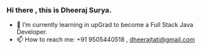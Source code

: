 ### Hi there , this is Dheeraj Surya.
- 🌱 I’m currently learning in upGrad to become a Full Stack Java Developer.
- 📫 How to reach me: +91 9505440518 , dheerajtati@gmail.com


<!--
**DheerajSurya/DheerajSurya** is a ✨ _special_ ✨ repository because its `README.md` (this file) appears on your GitHub profile.

Here are some ideas to get you started:

- 🔭 I’m currently working on ...
- 🌱 I’m currently learning ...
- 👯 I’m looking to collaborate on ...
- 🤔 I’m looking for help with ...
- 💬 Ask me about ...
- 📫 How to reach me: ...
- 😄 Pronouns: ...
- ⚡ Fun fact: ...
-->
